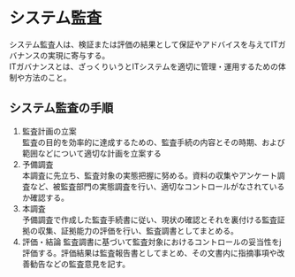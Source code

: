 # システム監査

システム監査人は、検証または評価の結果として保証やアドバイスを与えてITガバナンスの実現に寄与する。  
ITガバナンスとは、ざっくりいうとITシステムを適切に管理・運用するための体制や方法のこと。  

## システム監査の手順

1. 監査計画の立案    
監査の目的を効率的に達成するための、監査手続の内容とその時期、および範囲などについて適切な計画を立案する
2. 予備調査  
本調査に先立ち、監査対象の実態把握に努める。資料の収集やアンケート調査など、被監査部門の実態調査を行い、適切なコントロールがなされているか確認する。
3. 本調査  
予備調査で作成した監査手続書に従い、現状の確認とそれを裏付ける監査証拠の収集、証拠能力の評価を行い、監査調書としてまとめる。  
4. 評価・結論
監査調書に基づいて監査対象におけるコントロールの妥当性をj評価する。評価結果は監査報告書としてまとめ、その文書内に指摘事項や改善勧告などの監査意見を記す。